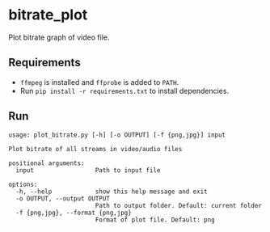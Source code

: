 # bitrate_plot

Plot bitrate graph of video file.

## Requirements

- `ffmpeg` is installed and `ffprobe` is added to `PATH`.
- Run `pip install -r requirements.txt` to install dependencies.

## Run

```
usage: plot_bitrate.py [-h] [-o OUTPUT] [-f {png,jpg}] input

Plot bitrate of all streams in video/audio files

positional arguments:
  input                 Path to input file

options:
  -h, --help            show this help message and exit
  -o OUTPUT, --output OUTPUT
                        Path to output folder. Default: current folder
  -f {png,jpg}, --format {png,jpg}
                        Format of plot file. Default: png
```
